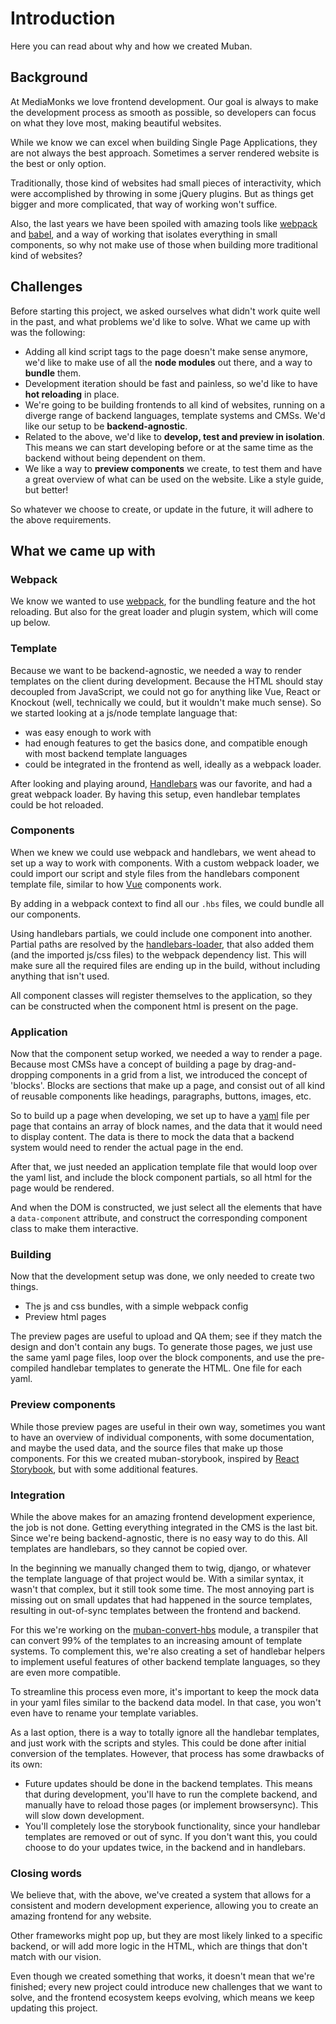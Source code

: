 # Introduction

Here you can read about why and how we created Muban.

## Background

At MediaMonks we love frontend development. Our goal is always to make the development process as smooth as possible, so developers can focus on what they love most, making beautiful websites.

While we know we can excel when building Single Page Applications, they are not always the best approach. Sometimes a server rendered website is the best or only option.

Traditionally, those kind of websites had small pieces of interactivity, which were accomplished by throwing in some jQuery plugins. But as things get bigger and more complicated, that way of working won't suffice.

Also, the last years we have been spoiled with amazing tools like [webpack](https://webpack.js.org/) and [babel](https://babeljs.io/), and a way of working that isolates everything in small components, so why not make use of those when building more traditional kind of websites?

## Challenges

Before starting this project, we asked ourselves what didn't work quite well in the past, and what problems we'd like to solve. What we came up with was the following:

- Adding all kind script tags to the page doesn't make sense anymore, we'd like to make use of all the **node modules** out there, and a way to **bundle** them.
- Development iteration should be fast and painless, so we'd like to have **hot reloading** in place.
- We're going to be building frontends to all kind of websites, running on a diverge range of backend languages, template systems and CMSs. We'd like our setup to be **backend-agnostic**.
- Related to the above, we'd like to **develop, test and preview in isolation**. This means we can start developing before or at the same time as the backend without being dependent on them.
- We like a way to **preview components** we create, to test them and have a great overview of what can be used on the website. Like a style guide, but better!

So whatever we choose to create, or update in the future, it will adhere to the above requirements.

## What we came up with

### Webpack

We know we wanted to use [webpack](https://webpack.js.org/), for the bundling feature and the hot reloading. But also for the great loader and plugin system, which will come up below.

### Template

Because we want to be backend-agnostic, we needed a way to render templates on the client during development. Because the HTML should stay decoupled from JavaScript, we could not go for anything like Vue, React or Knockout (well, technically we could, but it wouldn't make much sense). So we started looking at a js/node template language that:

- was easy enough to work with
- had enough features to get the basics done, and compatible enough with most backend template languages
- could be integrated in the frontend as well, ideally as a webpack loader.

After looking and playing around, [Handlebars](https://handlebarsjs.com/) was our favorite, and had a great webpack loader. By having this setup, even handlebar templates could be hot reloaded.

### Components

When we knew we could use webpack and handlebars, we went ahead to set up a way to work with components. With a custom webpack loader, we could import our script and style files from the handlebars component template file, similar to how [Vue](https://vuejs.org/) components work.

By adding in a webpack context to find all our `.hbs` files, we could bundle all our components.

Using handlebars partials, we could include one component into another. Partial paths are resolved by the [handlebars-loader](https://www.npmjs.com/package/handlebars-loader), that also added them (and the imported js/css files) to the webpack dependency list. This will make sure all the required files are ending up in the build, without including anything that isn't used.

All component classes will register themselves to the application, so they can be constructed when the component html is present on the page.

### Application

Now that the component setup worked, we needed a way to render a page. Because most CMSs have a concept of building a page by drag-and-dropping components in a grid from a list, we introduced the concept of 'blocks'. Blocks are sections that make up a page, and consist out of all kind of reusable components like headings, paragraphs, buttons, images, etc.

So to build up a page when developing, we set up to have a [yaml](https://yaml.org/) file per page that contains an array of block names, and the data that it would need to display content. The data is there to mock the data that a backend system would need to render the actual page in the end.

After that, we just needed an application template file that would loop over the yaml list, and include the block component partials, so all html for the page would be rendered.

And when the DOM is constructed, we just select all the elements that have a `data-component` attribute, and construct the corresponding component class to make them interactive.

### Building

Now that the development setup was done, we only needed to create two things.

- The js and css bundles, with a simple webpack config
- Preview html pages

The preview pages are useful to upload and QA them; see if they match the design and don't contain any bugs. To generate those pages, we just use the same yaml page files, loop over the block components, and use the pre-compiled handlebar templates to generate the HTML. One file for each yaml.

### Preview components

While those preview pages are useful in their own way, sometimes you want to have an overview of individual components, with some documentation, and maybe the used data, and the source files that make up those components. For this we created muban-storybook, inspired by [React Storybook](https://storybook.js.org/), but with some additional features.

### Integration

While the above makes for an amazing frontend development experience, the job is not done. Getting everything integrated in the CMS is the last bit. Since we're being backend-agnostic, there is no easy way to do this. All templates are handlebars, so they cannot be copied over.

In the beginning we manually changed them to twig, django, or whatever the template language of that project would be. With a similar syntax, it wasn't that complex, but it still took some time. The most annoying part is missing out on small updates that had happened in the source templates, resulting in out-of-sync templates between the frontend and backend.

For this we're working on the [muban-convert-hbs](https://www.npmjs.com/package/muban-convert-hbs) module, a transpiler that can convert 99% of the templates to an increasing amount of template systems. To complement this, we're also creating a set of handlebar helpers to implement useful features of other backend template languages, so they are even more compatible.

To streamline this process even more, it's important to keep the mock data in your yaml files similar to the backend data model. In that case, you won't even have to rename your template variables.

As a last option, there is a way to totally ignore all the handlebar templates, and just work with the scripts and styles. This could be done after initial conversion of the templates. However, that process has some drawbacks of its own:

- Future updates should be done in the backend templates. This means that during development, you'll have to run the complete backend, and manually have to reload those pages (or implement browsersync). This will slow down development.
- You'll completely lose the storybook functionality, since your handlebar templates are removed or out of sync. If you don't want this, you could choose to do your updates twice, in the backend and in handlebars.

### Closing words

We believe that, with the above, we've created a system that allows for a consistent and modern development experience, allowing you to create an amazing frontend for any website.

Other frameworks might pop up, but they are most likely linked to a specific backend, or will add more logic in the HTML, which are things that don't match with our vision.

Even though we created something that works, it doesn't mean that we're finished; every new project could introduce new challenges that we want to solve, and the frontend ecosystem keeps evolving, which means we keep updating this project.
